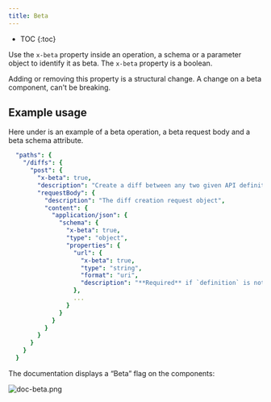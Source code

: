 ```yaml
---
title: Beta
---
```


- TOC
{:toc}

Use the `x-beta` property inside an operation, a schema or a parameter object to identify it as beta.
The `x-beta` property is a boolean.

Adding or removing this property is a structural change.
A change on a beta component, can't be breaking.

## Example usage

Here under is an example of a beta operation, a beta request body and a beta schema attribute.

```yaml
  "paths": {
    "/diffs": {
      "post": {
        "x-beta": true,
        "description": "Create a diff between any two given API definitions",
        "requestBody": {
          "description": "The diff creation request object",
          "content": {
            "application/json": {
              "schema": {
                "x-beta": true,
                "type": "object",
                "properties": {
                  "url": {
                    "x-beta": true,
                    "type": "string",
                    "format": "uri",
                    "description": "**Required** if `definition` is not present.\nCurrent definition URL. It should be accessible through HTTP by Bump.sh servers.\n"
                  },
                  ...
                }
              }
            }
          }
        }
      }
    }
  }
```

The documentation displays a “Beta” flag on the components:

![doc-beta.png](/images/help/doc-beta.png)
